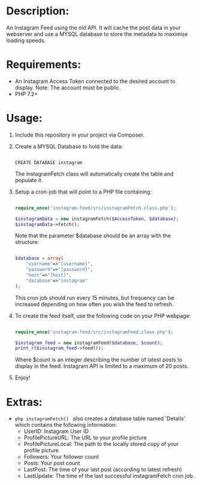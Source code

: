 # Description:
An Instagram Feed using the old API. It will cache the post data in your webserver and use a MYSQL database to store the metadata to maximise loading speeds.


# Requirements:

- An Instagram Access Token connected to the desired account to display. Note: The account must be public.
- PHP 7.2+



# Usage:

1. Include this repository in your project via Composer.

2. Create a MYSQL Database to hold the data:

	```mysql

	CREATE DATABASE instagram

	```
	The instagramFetch class will automatically create the table and populate it.


2. Setup a cron-job that will point to a PHP file containing:

	```php

	require_once('instagram-feed/src/instagramFetch.class.php');

	$instagramData = new instagramFetch($AccessToken, $database);
	$instagramData->fetch();

	```
	Note that the parameter $database should be an array with the structure:

	```php

	$database = array(
		"username"=>"[username]",
		"password"=>"[password]",
		"host"=>"[host]",
		"database"=>"instagram"
	);

	```

	This cron job should run every 15 minutes, but frequency can be increased depending on how often you wish the feed to refresh.


3. To create the feed itself, use the following code on your PHP webpage:

	```php

	require_once('instagram-feed/src/instagramFeed.class.php');

	$instagram_feed = new instagramFeed($database, $count);
	print_r($instagram_feed->feed());


	```

	Where $count is an integer describing the number of latest posts to display in the feed. Instagram API is limited to a maximum of 20 posts.

4. Enjoy!



# Extras:

- ```php instagramFetch() ``` also creates a database table named 'Details' which contains the following information:
	- UserID: Instagram User ID
	- ProfilePictureURL: The URL to your profile picture
	- ProfilePictureLocal: The path to the locally stored copy of your profile picture
	- Followers: Your follower count
	- Posts: Your post count
	- LastPost: The time of your last post (according to latest refresh)
	- LastUpdate: The time of the last successful instagramFetch cron job.
